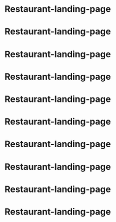 # Restaurant-landing-page
# Restaurant-landing-page
# Restaurant-landing-page
# Restaurant-landing-page
# Restaurant-landing-page
# Restaurant-landing-page
# Restaurant-landing-page
# Restaurant-landing-page
# Restaurant-landing-page
# Restaurant-landing-page
